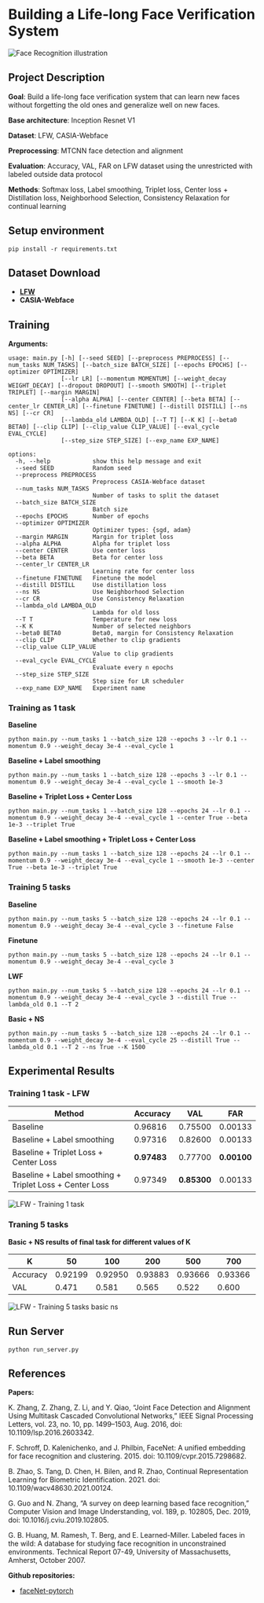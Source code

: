 # Building a Life-long Face Verification System

![Face Recognition illustration](data/face_verification.jpg)

## Project Description

__Goal__: Build a life-long face verification system that can learn new faces without forgetting the old ones and generalize well on new faces.

__Base architecture__: Inception Resnet V1

__Dataset__: LFW, CASIA-Webface

__Preprocessing__: MTCNN face detection and alignment

__Evaluation__: Accuracy, VAL, FAR on LFW dataset using the unrestricted with labeled outside data protocol

__Methods__: Softmax loss, Label smoothing, Triplet loss, Center loss + Distillation loss, Neighborhood Selection, Consistency Relaxation for continual learning


## Setup environment

```
pip install -r requirements.txt
```

## Dataset Download
- [__LFW__](http://vis-www.cs.umass.edu/lfw/)
- __CASIA-Webface__

## Training

__Arguments:__

```
usage: main.py [-h] [--seed SEED] [--preprocess PREPROCESS] [--num_tasks NUM_TASKS] [--batch_size BATCH_SIZE] [--epochs EPOCHS] [--optimizer OPTIMIZER]
               [--lr LR] [--momentum MOMENTUM] [--weight_decay WEIGHT_DECAY] [--dropout DROPOUT] [--smooth SMOOTH] [--triplet TRIPLET] [--margin MARGIN]
               [--alpha ALPHA] [--center CENTER] [--beta BETA] [--center_lr CENTER_LR] [--finetune FINETUNE] [--distill DISTILL] [--ns NS] [--cr CR]
               [--lambda_old LAMBDA_OLD] [--T T] [--K K] [--beta0 BETA0] [--clip CLIP] [--clip_value CLIP_VALUE] [--eval_cycle EVAL_CYCLE]
               [--step_size STEP_SIZE] [--exp_name EXP_NAME]

options:
  -h, --help            show this help message and exit
  --seed SEED           Random seed
  --preprocess PREPROCESS
                        Preprocess CASIA-Webface dataset
  --num_tasks NUM_TASKS
                        Number of tasks to split the dataset
  --batch_size BATCH_SIZE
                        Batch size
  --epochs EPOCHS       Number of epochs
  --optimizer OPTIMIZER
                        Optimizer types: {sgd, adam}
  --margin MARGIN       Margin for triplet loss
  --alpha ALPHA         Alpha for triplet loss
  --center CENTER       Use center loss
  --beta BETA           Beta for center loss
  --center_lr CENTER_LR
                        Learning rate for center loss
  --finetune FINETUNE   Finetune the model
  --distill DISTILL     Use distillation loss
  --ns NS               Use Neighborhood Selection
  --cr CR               Use Consistency Relaxation
  --lambda_old LAMBDA_OLD
                        Lambda for old loss
  --T T                 Temperature for new loss
  --K K                 Number of selected neighbors
  --beta0 BETA0         Beta0, margin for Consistency Relaxation
  --clip CLIP           Whether to clip gradients
  --clip_value CLIP_VALUE
                        Value to clip gradients
  --eval_cycle EVAL_CYCLE
                        Evaluate every n epochs
  --step_size STEP_SIZE
                        Step size for LR scheduler
  --exp_name EXP_NAME   Experiment name
```

### Training as 1 task

__Baseline__

```
python main.py --num_tasks 1 --batch_size 128 --epochs 3 --lr 0.1 --momentum 0.9 --weight_decay 3e-4 --eval_cycle 1
```


 __Baseline + Label smoothing__

```
python main.py --num_tasks 1 --batch_size 128 --epochs 3 --lr 0.1 --momentum 0.9 --weight_decay 3e-4 --eval_cycle 1 --smooth 1e-3
```


 __Baseline + Triplet Loss + Center Loss__

```
python main.py --num_tasks 1 --batch_size 128 --epochs 24 --lr 0.1 --momentum 0.9 --weight_decay 3e-4 --eval_cycle 1 --center True --beta 1e-3 --triplet True
```


 __Baseline + Label smoothing + Triplet Loss + Center Loss__

```
python main.py --num_tasks 1 --batch_size 128 --epochs 24 --lr 0.1 --momentum 0.9 --weight_decay 3e-4 --eval_cycle 1 --smooth 1e-3 --center True --beta 1e-3 --triplet True
```


### Training 5 tasks


__Baseline__

```
python main.py --num_tasks 5 --batch_size 128 --epochs 24 --lr 0.1 --momentum 0.9 --weight_decay 3e-4 --eval_cycle 3 --finetune False 
```


__Finetune__

```
python main.py --num_tasks 5 --batch_size 128 --epochs 24 --lr 0.1 --momentum 0.9 --weight_decay 3e-4 --eval_cycle 3
```


__LWF__

```
python main.py --num_tasks 5 --batch_size 128 --epochs 24 --lr 0.1 --momentum 0.9 --weight_decay 3e-4 --eval_cycle 3 --distill True --lambda_old 0.1 --T 2
```


__Basic + NS__
  
```
python main.py --num_tasks 5 --batch_size 128 --epochs 24 --lr 0.1 --momentum 0.9 --weight_decay 3e-4 --eval_cycle 25 --distill True --lambda_old 0.1 --T 2 --ns True --K 1500
```



## Experimental Results

### Training 1 task - LFW

| Method | Accuracy | VAL | FAR |
| --- | --- | --- | --- |
| Baseline | 0.96816 | 0.75500 | 0.00133 |
| Baseline + Label smoothing | 0.97316 | 0.82600 | 0.00133 |
| Baseline + Triplet Loss + Center Loss | __0.97483__ | 0.77700 | __0.00100__ |
| Baseline + Label smoothing + Triplet Loss + Center Loss | 0.97349 | __0.85300__ | 0.00133 |

![LFW - Training 1 task](results/1task.png)

### Traning 5 tasks

__Basic + NS results of final task for different values of K__


| K | 50 | 100 | 200 | 500 | 700 | 1000 | 1200 | 1500 | Full |
| --- | --- | --- | --- | --- | --- | --- | --- | --- | --- |
| Accuracy | 0.92199 | 0.92950 | 0.93883 | 0.93666 | 0.93366 | 0.92449 | 0.93200 | __0.94416__ | 0.93966 |
| VAL | 0.471 | 0.581 | 0.565 | 0.522 | 0.600 | 0.434 | 0.619 | __0.653__ | 0.584 |

![LFW - Training 5 tasks basic ns](results/basic_ns.png)


## Run Server
```
python run_server.py
```


## References

__Papers:__

K. Zhang, Z. Zhang, Z. Li, and Y. Qiao, “Joint Face Detection and Alignment Using Multitask Cascaded Convolutional Networks,” IEEE Signal Processing Letters, vol. 23, no. 10, pp. 1499–1503, Aug. 2016, doi: 10.1109/lsp.2016.2603342.

F. Schroff, D. Kalenichenko, and J. Philbin, FaceNet: A unified embedding for face recognition and clustering. 2015. doi: 10.1109/cvpr.2015.7298682.

B. Zhao, S. Tang, D. Chen, H. Bilen, and R. Zhao, Continual Representation Learning for Biometric Identification. 2021. doi: 10.1109/wacv48630.2021.00124.

G. Guo and N. Zhang, “A survey on deep learning based face recognition,” Computer Vision and Image Understanding, vol. 189, p. 102805, Dec. 2019, doi: 10.1016/j.cviu.2019.102805.

G. B. Huang, M. Ramesh, T. Berg, and E. Learned-Miller. Labeled faces in the wild: A database for studying face recognition in unconstrained environments. Technical Report 07-49, University of Massachusetts, Amherst, October 2007.  



__Github repositories:__

- [faceNet-pytorch](https://github.com/timesler/facenet-pytorch)